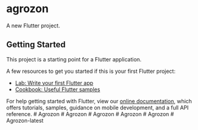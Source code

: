 # agrozon

A new Flutter project.

## Getting Started

This project is a starting point for a Flutter application.

A few resources to get you started if this is your first Flutter project:

- [Lab: Write your first Flutter app](https://flutter.dev/docs/get-started/codelab)
- [Cookbook: Useful Flutter samples](https://flutter.dev/docs/cookbook)

For help getting started with Flutter, view our
[online documentation](https://flutter.dev/docs), which offers tutorials,
samples, guidance on mobile development, and a full API reference.
#   A g r o z o n  
 #   A g r o z o n  
 #   A g r o z o n  
 #   A g r o z o n  
 #   A g r o z o n  
 #   A g r o z o n - l a t e s t  
 